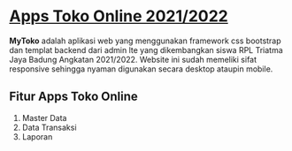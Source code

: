 # [Apps Toko Online 2021/2022](https://backtoskull.wordpress.com/kontak/)

**MyToko** adalah aplikasi web yang menggunakan framework css bootstrap dan templat backend dari admin lte yang dikembangkan siswa RPL Triatma Jaya Badung Angkatan 2021/2022. Website ini sudah memeliki sifat responsive sehingga nyaman digunakan secara desktop ataupin mobile.

## Fitur Apps Toko Online
1. Master Data
2. Data Transaksi
3. Laporan



